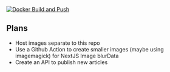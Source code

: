 [![Docker Build and Push](https://github.com/gal/galligan.dev/actions/workflows/docker-image.yml/badge.svg)](https://github.com/gal/galligan.dev/actions/workflows/docker-image.yml)

## Plans

- Host images separate to this repo
- Use a Github Action to create smaller images (maybe using imagemagick) for NextJS Image blurData
- Create an API to publish new articles
